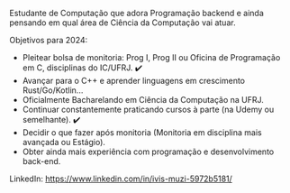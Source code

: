 Estudante de Computação que adora Programação backend e ainda pensando em qual área de Ciência da Computação vai atuar.

Objetivos para 2024:

- Pleitear bolsa de monitoria: Prog I, Prog II ou Oficina de Programação em C, disciplinas do IC/UFRJ. ✔️
- Avançar para o C++ e aprender linguagens em crescimento Rust/Go/Kotlin...
- Oficialmente Bacharelando em Ciência da Computação na UFRJ.
- Continuar constantemente praticando cursos à parte (na Udemy ou semelhante). ✔️
- Decidir o que fazer após monitoria (Monitoria em disciplina mais avançada ou Estágio).
- Obter ainda mais experiência com programação e desenvolvimento back-end.

LinkedIn: https://www.linkedin.com/in/ivis-muzi-5972b5181/
